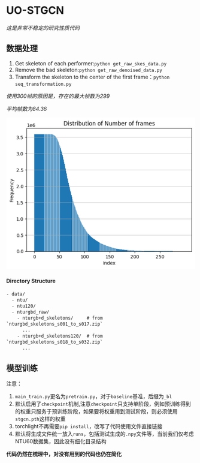 # UO-STGCN

*这是非常不稳定的研究性质代码*

## 数据处理

1. Get skeleton of each performer:`python get_raw_skes_data.py`
2. Remove the bad skeleton:`python get_raw_denoised_data.py`
3. Transform the skeleton to the center of the first frame：`python seq_transformation.py`

*使用300帧的原因是，存在的最大帧数为299*

*平均帧数为84.36*

![alt text](.resources/image.png)

#### Directory Structure
```
- data/
  - ntu/
  - ntu120/
  - nturgbd_raw/
    - nturgb+d_skeletons/     # from `nturgbd_skeletons_s001_to_s017.zip`
      ...
    - nturgb+d_skeletons120/  # from `nturgbd_skeletons_s018_to_s032.zip`
      ...
```

## 模型训练

注意：
1. `main_train.py`更名为`pretrain.py`，对于`baseline`基准，后缀为`_bl`
2. 默认启用了`checkpoint`机制,注意`checkpoint`只支持单阶段，例如预训练得到的权重只服务于预训练阶段，如果要将权重用到测试阶段，则必须使用`stgcn.pth`这样的权重
3. torchlight不再需要`pip install`，改写了代码使用文件直接链接
4. 默认将生成文件统一放入`runs`，包括测试生成的`.npy`文件等，当前我们仅考虑NTU60数据集，因此没有细化目录结构

**代码仍然在梳理中，对没有用到的代码也仍在简化**
